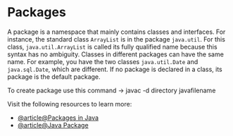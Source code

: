 # Packages

A package is a namespace that mainly contains classes and interfaces. For instance, the standard class `ArrayList` is in the package `java.util`. For this class, `java.util.ArrayList` is called its fully qualified name because this syntax has no ambiguity. Classes in different packages can have the same name. For example, you have the two classes `java.util.Date` and `java.sql.Date`, which are different. If no package is declared in a class, its package is the default package.

To create package use this command -> javac -d directory javafilename

Visit the following resources to learn more:

- [@article@Packages in Java](https://docs.oracle.com/javase/8/docs/api/java/lang/Package.html)
- [@article@Java Package](https://www.javatpoint.com/package)
